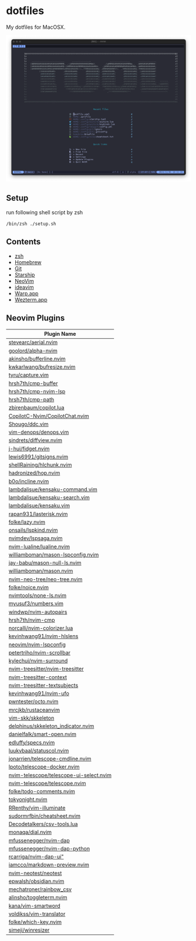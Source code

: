 # dotfiles

My dotfiles for MacOSX.

![nvim.png](images/nvim.png)

## Setup

  run following shell script by zsh

  ```shell
  /bin/zsh ./setup.sh
  ```

## Contents

- [zsh](https://zsh.sourceforge.io/Doc/Release/zsh_toc.html)
- [Homebrew](https://brew.sh/index_ja)
- [Git](https://git-scm.com/)
- [Starship](https://starship.rs/ja-jp/)
- [NeoVim](https://neovim.io/doc/user/index.html)
- [ideavim](https://pleiades.io/help/idea/using-product-as-the-vim-editor.html)
- [Warp.app](https://www.warp.dev/)
- [Wezterm.app](https://wezfurlong.org/wezterm/index.html)

## Neovim Plugins

| Plugin Name                                                                                           |
| ----------------------------------------------------------------------------------------------------- |
| [stevearc/aerial.nvim](https://github.com/stevearc/aerial.nvim)                                       |
| [goolord/alpha-nvim](https://github.com/goolord/alpha-nvim)                                           |
| [akinsho/bufferline.nvim](https://github.com/akinsho/bufferline.nvim)                                 |
| [kwkarlwang/bufresize.nvim](https://github.com/kwkarlwang/bufresize.nvim)                             |
| [tyru/capture.vim](https://github.com/tyru/capture.vim)                                               |
| [hrsh7th/cmp-buffer](https://github.com/hrsh7th/cmp-buffer)                                           |
| [hrsh7th/cmp-nvim-lsp](https://github.com/hrsh7th/cmp-nvim-lsp)                                       |
| [hrsh7th/cmp-path](https://github.com/hrsh7th/cmp-path)                                               |
| [zbirenbaum/copilot.lua](https://github.com/zbirenbaum/copilot.lua) |
| [CopilotC-Nvim/CopilotChat.nvim](https://github.com/CopilotC-Nvim/CopilotChat.nvim)                   |
| [Shougo/ddc.vim](https://github.com/Shougo/ddc.vim)                                                   |
| [vim-denops/denops.vim](https://github.com/vim-denops/denops.vim)                                     |
| [sindrets/diffview.nvim](https://github.com/sindrets/diffview.nvim) |
| [j-hui/fidget.nvim](https://github.com/j-hui/fidget.nvim)                                             |
| [lewis6991/gitsigns.nvim](https://github.com/lewis6991/gitsigns.nvim)                                 |
| [shellRaining/hlchunk.nvim](https://github.com/b0o/incline.nvim) |
| [hadronized/hop.nvim](https://github.com/hadronized/hop.nvim) |
| [b0o/incline.nvim](https://github.com/b0o/incline.nvim) |
| [lambdalisue/kensaku-command.vim](https://github.com/lambdalisue/kensaku-command.vim)                 |
| [lambdalisue/kensaku-search.vim](https://github.com/lambdalisue/kensaku-search.vim/tree/main)         |
| [lambdalisue/kensaku.vim](https://github.com/lambdalisue/kensaku.vim)                                 |
| [rapan931/lasterisk.nvim](https://github.com/rapan931/lasterisk.nvim) |
| [folke/lazy.nvim](https://github.com/folke/lazy.nvim)                                                 |
| [onsails/lspkind.nvim](https://github.com/onsails/lspkind.nvim)                                       |
| [nvimdev/lspsaga.nvim](https://github.com/nvimdev/lspsaga.nvim) |
| [nvim-lualine/lualine.nvim](https://github.com/nvim-lualine/lualine.nvim)                             |
| [williamboman/mason-lspconfig.nvim](https://github.com/williamboman/mason-lspconfig.nvim)             |
| [jay-babu/mason-null-ls.nvim](https://github.com/jay-babu/mason-null-ls.nvim)                         |
| [williamboman/mason.nvim](https://github.com/williamboman/mason.nvim)                                 |
| [nvim-neo-tree/neo-tree.nvim](https://github.com/nvim-neo-tree/neo-tree.nvim) |
| [folke/noice.nvim](https://github.com/folke/noice.nvim)                                               |
| [nvimtools/none-ls.nvim](https://github.com/nvimtools/none-ls.nvim)                                   |
| [myusuf3/numbers.vim](https://github.com/myusuf3/numbers.vim)                                         |
| [windwp/nvim-autopairs](https://github.com/windwp/nvim-autopairs)                                     |
| [hrsh7th/nvim-cmp](https://github.com/hrsh7th/nvim-cmp)                                               |
| [norcalli/nvim-colorizer.lua](https://github.com/norcalli/nvim-colorizer.lua)                         |
| [kevinhwang91/nvim-hlslens](https://github.com/kevinhwang91/nvim-hlslens)                             |
| [neovim/nvim-lspconfig](https://github.com/neovim/nvim-lspconfig)                                     |
| [petertriho/nvim-scrollbar](https://github.com/petertriho/nvim-scrollbar)                             |
| [kylechui/nvim-surround](https://github.com/kylechui/nvim-surround)                                   |
| [nvim-treesitter/nvim-treesitter](https://github.com/nvim-treesitter/nvim-treesitter)                 |
| [nvim-treesitter-context](https://github.com/nvim-treesitter/nvim-treesitter-context) |
| [nvim-treesitter-textsubjects](https://github.com/RRethy/nvim-treesitter-textsubjects) |
| [kevinhwang91/nvim-ufo](https://github.com/kevinhwang91/nvim-ufo)                                     |
| [pwntester/octo.nvim](https://github.com/pwntester/octo.nvim) |
| [mrcjkb/rustaceanvim](https://github.com/mrcjkb/rustaceanvim?tab=readme-ov-file) |
| [vim-skk/skkeleton](https://github.com/vim-skk/skkeleton)                                             |
| [delphinus/skkeleton_indicator.nvim](https://github.com/delphinus/skkeleton_indicator.nvim)           |
| [danielfalk/smart-open.nvim](https://github.com/danielfalk/smart-open.nvim)                           |
| [edluffy/specs.nvim](https://github.com/edluffy/specs.nvim)                                           |
| [luukvbaal/statuscol.nvim](https://github.com/luukvbaal/statuscol.nvim)                               |
| [jonarrien/telescope-cmdline.nvim](https://github.com/jonarrien/telescope-cmdline.nvim?tab=readme-ov-file) |
| [lpoto/telescope-docker.nvim](https://github.com/lpoto/telescope-docker.nvim)                         |
| [nvim-telescope/telescope-ui-select.nvim](https://github.com/nvim-telescope/telescope-ui-select.nvim) |
| [nvim-telescope/telescope.nvim](https://github.com/nvim-telescope/telescope.nvim)                     |
| [folke/todo-comments.nvim](https://github.com/folke/todo-comments.nvim)                               |
| [tokyonight.nvim](https://github.com/folke/tokyonight.nvim) |
| [RRenthy/vim-illuminate](https://github.com/RRethy/vim-illuminate)                                    |
| [sudormrfbin/cheatsheet.nvim](https://github.com/sudormrfbin/cheatsheet.nvim)                         |
| [Decodetalkers/csv-tools.lua](https://github.com/Decodetalkers/csv-tools.lua)                         |
| [monaqa/dial.nvim](https://github.com/monaqa/dial.nvim)                                               |
| [mfussenegger/nvim-dap](https://github.com/mfussenegger/nvim-dap)                                     |
| [mfussenegger/nvim-dap-python](https://github.com/mfussenegger/nvim-dap-python)                       |
| [rcarriga/nvim-dap-ui"](https://github.com/rcarriga/nvim-dap-ui)                                      |
| [iamcco/markdown-preview.nvim](https://github.com/iamcco/markdown-preview.nvim)                       |
| [nvim-neotest/neotest](https://github.com/nvim-neotest/neotest) |
| [epwalsh/obsidian.nvim](https://github.com/epwalsh/obsidian.nvim) |
| [mechatroner/rainbow_csv](https://github.com/mechatroner/rainbow_csv)                                 |
| [alinsho/toggleterm.nvim](https://github.com/akinsho/toggleterm.nvim)                                 |
| [kana/vim-smartword](https://github.com/kana/vim-smartword)                                           |
| [voldikss/vim-translator](https://github.com/voldikss/vim-translator)                                 |
| [folke/which-key.nvim](https://github.com/folke/which-key.nvim)                                       |
| [simeji/winresizer](https://github.com/simeji/winresizer)                                             |
